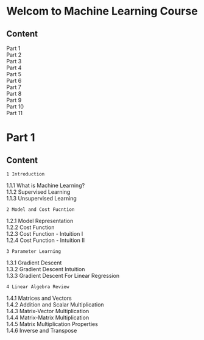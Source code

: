 # Welcom to Machine Learning Course
## Content
Part 1  
Part 2  
Part 3  
Part 4  
Part 5  
Part 6  
Part 7  
Part 8  
Part 9  
Part 10  
Part 11    

# Part 1
## Content
	1 Introduction   
1.1.1 What is Machine Learning?  
1.1.2 Supervised Learning  
1.1.3 Unsupervised Learning  
  
	2 Model and Cost Fucntion  
1.2.1 Model Representation  
1.2.2 Cost Function  
1.2.3 Cost Function - Intuition I  
1.2.4 Cost Function - Intuition II  
  
	3 Parameter Learning  
1.3.1 Gradient Descent  
1.3.2 Gradient Descent Intuition  
1.3.3 Gradient Descent For Linear Regression  
  
	4 Linear Algebra Review  
1.4.1 Matrices and Vectors  
1.4.2 Addition and Scalar Multiplication  
1.4.3 Matrix-Vector Multiplication  
1.4.4 Matrix-Matrix Multiplication  
1.4.5 Matrix Multiplication Properties  
1.4.6 Inverse and Transpose  





























